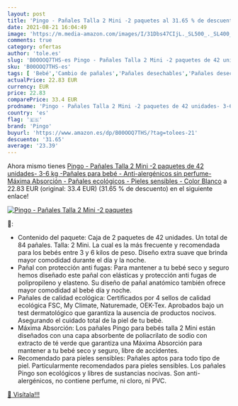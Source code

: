 ```yaml
---
layout: post
title: 'Pingo - Pañales Talla 2 Mini -2 paquetes al 31.65 % de descuento'
date: 2021-08-21 16:04:49
image: 'https://m.media-amazon.com/images/I/31Dbs47CIjL._SL500_._SL400_.jpg'
comments: true
category: ofertas
author: 'tole.es'
slug: 'B00OOQ7THS-es Pingo - Pañales Talla 2 Mini -2 paquetes de 42 unidades-...'
sku: 'B00OOQ7THS-es'
tags: [ 'Bebé','Cambio de pañales','Pañales desechables','Pañales desechables para bebés','Pañales para bebé','bebé','pañales','pingo', ]
actualPrice: 22.83 EUR
currency: EUR
price: 22.83
comparePrice: 33.4 EUR
prodname: 'Pingo - Pañales Talla 2 Mini -2 paquetes de 42 unidades- 3-6 kg -Pañales para bebé - Anti-alergénicos sin perfume- Máxima Absorción - Pañales ecológicos - Pieles sensibles - Color Blanco'
country: 'es'
flag: '🇪🇸'
brand: 'Pingo'
buyurl: 'https://www.amazon.es/dp/B00OOQ7THS/?tag=tolees-21'
descuento: '31.65'
average: '23.39'
---
```


Ahora mismo tienes [Pingo - Pañales Talla 2 Mini -2 paquetes de 42 unidades- 3-6 kg -Pañales para bebé - Anti-alergénicos sin perfume- Máxima Absorción - Pañales ecológicos - Pieles sensibles - Color Blanco](https://www.amazon.es/dp/B00OOQ7THS/?tag=tolees-21) a 22.83 EUR (original: 33.4 EUR) (31.65 %  de descuento) en el siguiente enlace!

[![Pingo - Pañales Talla 2 Mini -2 paquetes](https://m.media-amazon.com/images/I/31Dbs47CIjL._SL500_._SL400_.jpg)](https://www.amazon.es/dp/B00OOQ7THS/?tag=tolees-21)

🔎:

- Contenido del paquete: Caja de 2 paquetes de 42 unidades. Un total de 84 pañales. Talla: 2 Mini. La cual es la más frecuente y recomendada para los bebés entre 3 y 6 kilos de peso. Diseño extra suave que brinda mayor comodidad durante el día y la noche.
- Pañal con protección anti fugas: Para mantener a tu bebé seco y seguro hemos diseñado este pañal con elásticas y protección anti fugas de polipropileno y elasteno. Su diseño de pañal anatómico también ofrece mayor comodidad al bebé día y noche.
- Pañales de calidad ecológica: Certificados por 4 sellos de calidad ecológica FSC, My Climate, Naturemade, OEK-Tex. Aprobados bajo un test dermatológico que garantiza la ausencia de productos nocivos. Asegurando el cuidado total de la piel de tu bebé.
- Máxima Absorción: Los pañales Pingo para bebés talla 2 Mini están diseñados con una capa absorbente de poliacrilato de sodio con extracto de té verde que garantiza una Máxima Absorción para mantener a tu bebé seco y seguro, libre de accidentes.
- Recomendado para pieles sensibles: Pañales aptos para todo tipo de piel. Particularmente recomendados para pieles sensibles. Los pañales Pingo son ecológicos y libres de sustancias nocivas. Son anti-alergénicos, no contiene perfume, ni cloro, ni PVC.

[🛒 Visítala!!!](https://www.amazon.es/dp/B00OOQ7THS/?tag=tolees-21)
